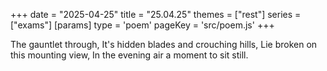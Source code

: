 +++
date = "2025-04-25"
title = "25.04.25"
themes = ["rest"]
series = ["exams"]
[params]
  type = 'poem'
  pageKey = 'src/poem.js'
+++

The gauntlet through,
It's hidden blades and crouching hills,
Lie broken on this mounting view,
In the evening air a moment to sit still.

